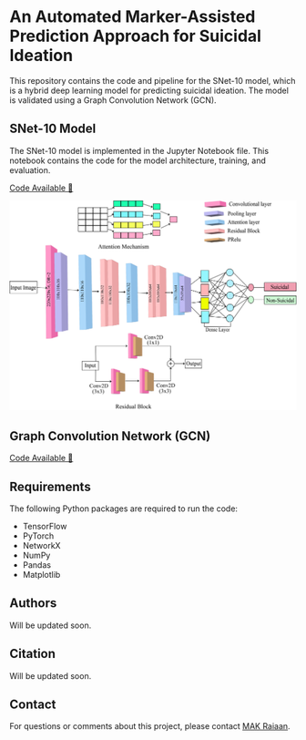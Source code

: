 # An Automated Marker-Assisted Prediction Approach for Suicidal Ideation

This repository contains the code and pipeline for the SNet-10 model, which is a hybrid deep learning model for predicting suicidal ideation. The model is validated using a Graph Convolution Network (GCN).

## SNet-10 Model

The SNet-10 model is implemented in the Jupyter Notebook file. This notebook contains the code for the model architecture, training, and evaluation.


[Code Available 📁](https://github.com/mak-raiaan/An-Automated-Marker-Assisted-Prediction-Approach-for-Suicidal-Ideation/blob/main/SNet-10.ipynb)


![Pipeline Image](https://github.com/mak-raiaan/An-Automated-Marker-Assisted-Prediction-Approach-for-Suicidal-Ideation/blob/main/proposed%20model.png)


## Graph Convolution Network (GCN)

[Code Available 📁](https://github.com/mak-raiaan/An-Automated-Marker-Assisted-Prediction-Approach-for-Suicidal-Ideation/blob/main/GCN.ipynb)



## Requirements

The following Python packages are required to run the code:

- TensorFlow
- PyTorch
- NetworkX
- NumPy
- Pandas
- Matplotlib



## Authors

Will be updated soon. 

## Citation

Will be updated soon. 


## Contact

For questions or comments about this project, please contact [MAK Raiaan](mailto:m.raiaan.cs@gmail.com).
